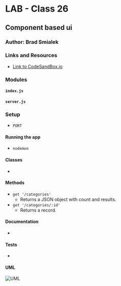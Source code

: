 # LAB - Class 26 

## Component based ui

### Author: Brad Smialek

### Links and Resources
* [Link to CodeSandBox.io](https://codesandbox.io/s/starter-code-3s0et)


### Modules
#### `index.js`
#### `server.js`


### Setup
* `PORT`

#### Running the app
* `nodemon`

#### Classes
* ` `
  
#### Methods
* `get '/categories'`
  * Returns a JSON object with count and results.
* `get '/categories/:id'`
  * Returns a record.


#### Documentation
* 

#### Tests
* 

#### UML
![UML](./assets/uml.jpg)